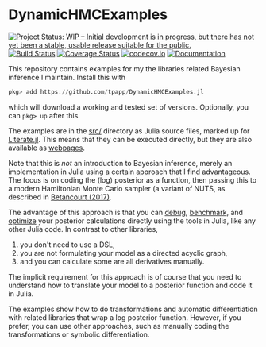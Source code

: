 # DynamicHMCExamples

[![Project Status: WIP – Initial development is in progress, but there has not yet been a stable, usable release suitable for the public.](http://www.repostatus.org/badges/latest/wip.svg)](http://www.repostatus.org/#wip)
[![Build Status](https://travis-ci.org/tpapp/DynamicHMCExamples.jl.svg?branch=master)](https://travis-ci.org/tpapp/DynamicHMCExamples.jl)
[![Coverage Status](https://coveralls.io/repos/tpapp/DynamicHMCExamples.jl/badge.svg?branch=master&service=github)](https://coveralls.io/github/tpapp/DynamicHMCExamples.jl?branch=master)
[![codecov.io](http://codecov.io/github/tpapp/DynamicHMCExamples.jl/coverage.svg?branch=master)](http://codecov.io/github/tpapp/DynamicHMCExamples.jl?branch=master)
[![Documentation](https://img.shields.io/badge/docs-latest-blue.svg)](https://tpapp.github.io/DynamicHMCExamples.jl/latest)

This repository contains examples for my the libraries related Bayesian inference I maintain. Install this with

```julia
pkg> add https://github.com/tpapp/DynamicHMCExamples.jl
```

which will download a working and tested set of versions. Optionally, you can `pkg> up` after this.

The examples are in the [src/](./src/) directory as Julia source files, marked up for [Literate.jl](https://github.com/fredrikekre/Literate.jl). This means that they can be executed directly, but they are also available as [webpages](https://tpapp.github.io/DynamicHMCExamples.jl/latest).

Note that this is *not* an introduction to Bayesian inference, merely an implementation in Julia using a certain approach that I find advantageous. The focus is on coding the (log) posterior as a function, then passing this to a modern Hamiltonian Monte Carlo sampler (a variant of NUTS, as described in [Betancourt (2017)](https://arxiv.org/abs/1701.02434).

The advantage of this approach is that you can [debug](https://github.com/JuliaDebug/Debugger.jl), [benchmark](https://github.com/JuliaCI/BenchmarkTools.jl), and [optimize](https://docs.julialang.org/en/v1/manual/performance-tips/) your posterior calculations directly using the tools in Julia, like any other Julia code. In contrast to other libraries,

1. you don't need to use a DSL,
2. you are not formulating your model as a directed acyclic graph,
3. and you can calculate some are all derivatives manually.

The implicit requirement for this approach is of course that you need to understand how to translate your model to a posterior function and code it in Julia.

The examples show how to do transformations and automatic differentiation with related libraries that wrap a log posterior function. However, if you prefer, you can use other approaches, such as manually coding the transformations or symbolic differentiation.
